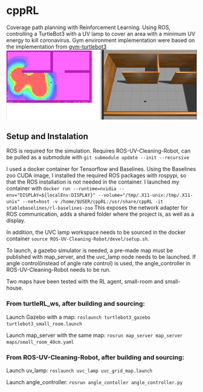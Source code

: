 # cppRL
Coverage path planning with Reinforcement Learning. Using ROS, controlling a TurtleBot3 with a UV lamp to cover an area with a minimum UV energy to kill coronavirus. Gym environment implementation were based on the implementation from [gym-turtlebot3](https://github.com/ITTcs/gym-turtlebot3)
![Alt text](img/uvc_lamp_sim.png?raw=true "sim")

## Setup and Instalation 
ROS is required for the simulation. Requires ROS-UV-Cleaning-Robot, can be pulled as a submodule with `git submodule update --init --recursive` 

I used a docker container for Tensorflow and Baselines. Using the Baselines zoo CUDA image, I installed the required ROS packages with rospypi, so that the ROS installation is not needed in the container.
I launched my container with `docker run --runtime=nvidia --env="DISPLAY=${localEnv:DISPLAY}" --volume="/tmp/.X11-unix:/tmp/.X11-unix" --net=host -v /home/$USER/cppRL:/usr/share/cppRL -it stablebaselines/rl-baselines-zoo` This exposes the network adapter for ROS communication, adds a shared folder where the project is, as well as a display.

In addition, the UVC lamp workspace needs to be sourced in the docker container `source ROS-UV-Cleaning-Robot/devel/setup.sh`. 

To launch, a gazebo simulator is needed, a pre-made map must be published with map_server, and the uvc_lamp node needs to be launched. If angle control(instead of angle rate control) is used, the angle_controller in ROS-UV-Cleaning-Robot needs to be run.

Two maps have been tested with the RL agent, small-room and small-house.

### From turtleRL_ws, after building and sourcing:

Launch Gazebo with a map: `roslaunch turtlebot3_gazebo turtlebot3_small_room.launch`

Launch map_server with the same map: `rosrun map_server map_server maps/small_room_40cm.yaml`


### From ROS-UV-Cleaning-Robot, after building and sourcing:

Launch uv_lamp: `roslaunch uvc_lamp uvc_grid_map.launch`

Launch angle_controller: `rosrun angle_contoller angle_controller.py`

